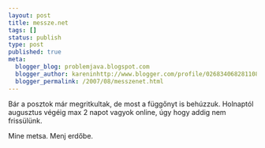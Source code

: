 ```yaml
---
layout: post
title: messze.net
tags: []
status: publish
type: post
published: true
meta:
  blogger_blog: problemjava.blogspot.com
  blogger_author: kareninhttp://www.blogger.com/profile/02683406828110839343noreply@blogger.com
  blogger_permalink: /2007/08/messzenet.html
---
```

Bár a posztok már megritkultak, de most a függőnyt is behúzzuk. Holnaptól
augusztus végéig max 2 napot vagyok online, úgy hogy addig nem frissülünk.

  
Mine metsa. Menj erdőbe.

